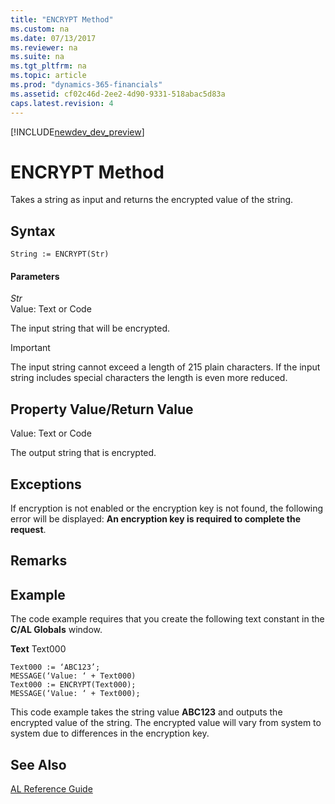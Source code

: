 ```yaml
---
title: "ENCRYPT Method"
ms.custom: na
ms.date: 07/13/2017
ms.reviewer: na
ms.suite: na
ms.tgt_pltfrm: na
ms.topic: article
ms.prod: "dynamics-365-financials"
ms.assetid: cf02c46d-2ee2-4d90-9331-518abac5d83a
caps.latest.revision: 4
---
```


[!INCLUDE[newdev_dev_preview](../includes/newdev_dev_preview.md)]

# ENCRYPT Method
Takes a string as input and returns the encrypted value of the string.  

## Syntax  

```  
String := ENCRYPT(Str)  
```  

#### Parameters  
 *Str*  
 Value: Text or Code  

 The input string that will be encrypted.  

> [!IMPORTANT]  
>  The input string cannot exceed a length of 215 plain characters. If the input string includes special characters the length is even more reduced.  

## Property Value/Return Value  
 Value: Text or Code  

 The output string that is encrypted.  

## Exceptions  
 If encryption is not enabled or the encryption key is not found, the following error will be displayed: **An encryption key is required to complete the request**.  

## Remarks  

## Example  
 The code example requires that you create the following text constant in the **C/AL Globals** window.  

 **Text** Text000  

```  
Text000 := ‘ABC123’;  
MESSAGE(‘Value: ‘ + Text000)  
Text000 := ENCRYPT(Text000);  
MESSAGE(‘Value: ‘ + Text000);  
```  

 This code example takes the string value **ABC123** and outputs the encrypted value of the string. The encrypted value will vary from system to system due to differences in the encryption key.  

## See Also  
    
 [AL Reference Guide](../devenv-al-reference-guide.md)
